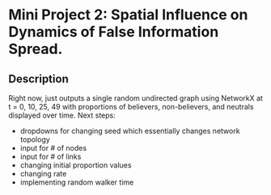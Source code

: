 # Mini Project 2: Spatial Influence on Dynamics of False Information Spread. 

## Description

Right now, just outputs a single random undirected graph using NetworkX at t = 0, 10, 25, 49
with proportions of believers, non-believers, and neutrals displayed over time. 
Next steps: 
- dropdowns for changing seed which essentially changes network topology
- input for # of nodes
- input for # of links
- changing initial proportion values
- changing rate
- implementing random walker time
